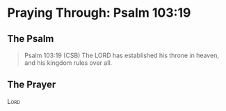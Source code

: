 # Praying Through: Psalm 103:19

## The Psalm

>Psalm 103:19 (CSB) The LORD has established his throne in heaven, and his kingdom rules over all. 

## The Prayer

<div style="font-variant: small-caps;">
Lord
</div>
